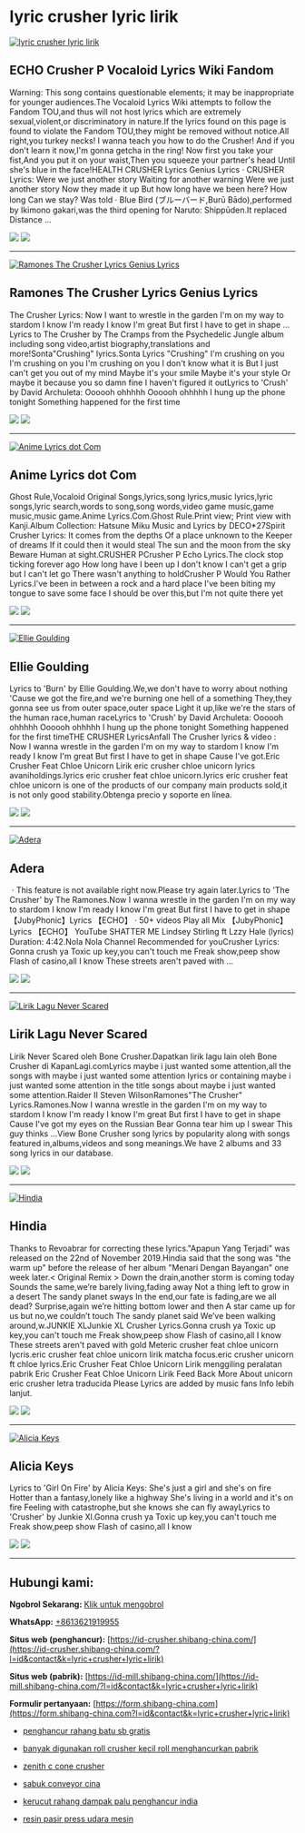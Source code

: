 # lyric crusher lyric lirik

<a href="https://swt.shibang-china.com/?l=id&img&k=lyric+crusher+lyric+lirik" target="_blank">![lyric crusher lyric lirik](http://static.shibang-china.com/all-800x300/534.jpg)</a>

## ECHO Crusher P Vocaloid Lyrics Wiki Fandom
Warning: This song contains questionable elements; it may be inappropriate for younger audiences.The Vocaloid Lyrics Wiki attempts to follow the Fandom TOU,and thus will not host lyrics which are extremely sexual,violent,or discriminatory in nature.If the lyrics found on this page is found to violate the Fandom TOU,they might be removed without notice.All right,you turkey necks! I wanna teach you how to do the Crusher! And if you don't learn it now,I'm gonna getcha in the ring! Now first you take your fist,And you put it on your waist,Then you squeeze your partner's head Until she's blue in the face!HEALTH CRUSHER Lyrics Genius Lyrics&nbsp;&#0183;&#32;CRUSHER Lyrics: Were we just another story Waiting for another warning Were we just another story Now they made it up But how long have we been here? How long Can we stay? Was told&nbsp;&#0183;&#32;Blue Bird (ブルーバード,Burū Bādo),performed by Ikimono gakari,was the third opening for Naruto: Shippūden.It replaced Distance …


<a href="https://whatsapp.shibangsoft.com/WhatsApp.php" target="_blank" title="WhatsApp">![](http://static.shibang-china.com/icon/whatsapp.png)</a> <a href="https://swt.shibang-china.com/?l=id&icon&k=lyric+crusher+lyric+lirik" target="_blank">![](http://static.shibang-china.com/icon/chat-id.png)</a>

---

<a href="https://swt.shibang-china.com/?l=id&img&k=lyric+crusher+lyric+lirik" target="_blank">![Ramones The Crusher Lyrics Genius Lyrics](http://static.shibang-china.com/all-800x300/1228.jpg)</a>

## Ramones The Crusher Lyrics Genius Lyrics
The Crusher Lyrics: Now I want to wrestle in the garden I'm on my way to stardom I know I'm ready I know I'm great But first I have to get in shape …Lyrics to The Crusher by The Cramps from the Psychedelic Jungle album including song video,artist biography,translations and more!Sonta&quot;Crushing&quot; lyrics.Sonta Lyrics &quot;Crushing&quot; I'm crushing on you I'm crushing on you I'm crushing on you I don't know what it is But I just can't get you out of my mind Maybe it's your smile Maybe it's your style Or maybe it because you so damn fine I haven't figured it outLyrics to 'Crush' by David Archuleta: Oooooh ohhhhh Oooooh ohhhhh I hung up the phone tonight Something happened for the first time


<a href="https://whatsapp.shibangsoft.com/WhatsApp.php" target="_blank" title="WhatsApp">![](http://static.shibang-china.com/icon/whatsapp.png)</a> <a href="https://swt.shibang-china.com/?l=id&icon&k=lyric+crusher+lyric+lirik" target="_blank">![](http://static.shibang-china.com/icon/chat-id.png)</a>

---

<a href="https://swt.shibang-china.com/?l=id&img&k=lyric+crusher+lyric+lirik" target="_blank">![Anime Lyrics dot Com](http://static.shibang-china.com/all-800x300/762.jpg)</a>

## Anime Lyrics dot Com
Ghost Rule,Vocaloid Original Songs,lyrics,song lyrics,music lyrics,lyric songs,lyric search,words to song,song words,video game music,game music,music game.Anime Lyrics.Com.Ghost Rule.Print view; Print view with Kanji.Album Collection: Hatsune Miku Music and Lyrics by DECO*27Spirit Crusher Lyrics: It comes from the depths Of a place unknown to the Keeper of dreams If it could then it would steal The sun and the moon from the sky Beware Human at sight.CRUSHER PCrusher P Echo Lyrics.The clock stop ticking forever ago How long have I been up I don't know I can't get a grip but I can't let go There wasn't anything to holdCrusher P Would You Rather Lyrics.I've been in between a rock and a hard place I've been biting my tongue to save some face I should be over this,but I'm not quite there yet


<a href="https://whatsapp.shibangsoft.com/WhatsApp.php" target="_blank" title="WhatsApp">![](http://static.shibang-china.com/icon/whatsapp.png)</a> <a href="https://swt.shibang-china.com/?l=id&icon&k=lyric+crusher+lyric+lirik" target="_blank">![](http://static.shibang-china.com/icon/chat-id.png)</a>

---

<a href="https://swt.shibang-china.com/?l=id&img&k=lyric+crusher+lyric+lirik" target="_blank">![Ellie Goulding](http://static.shibang-china.com/all-800x300/1222.jpg)</a>

## Ellie Goulding
Lyrics to 'Burn' by Ellie Goulding.We,we don't have to worry about nothing 'Cause we got the fire,and we're burning one hell of a something They,they gonna see us from outer space,outer space Light it up,like we're the stars of the human race,human raceLyrics to 'Crush' by David Archuleta: Oooooh ohhhhh Oooooh ohhhhh I hung up the phone tonight Something happened for the first timeTHE CRUSHER LyricsAnfall The Crusher lyrics &amp; video : Now I wanna wrestle in the garden I'm on my way to stardom I know I'm ready I know I'm great But first I have to get in shape Cause I've got.Eric Crusher Feat Chloe Unicorn Lirik eric crusher chloe unicorn lyrics avaniholdings.lyrics eric crusher feat chloe unicorn.lyrics eric crusher feat chloe unicorn is one of the products of our company main products sold,it is not only good stability.Obtenga precio y soporte en l&#237;nea.


<a href="https://whatsapp.shibangsoft.com/WhatsApp.php" target="_blank" title="WhatsApp">![](http://static.shibang-china.com/icon/whatsapp.png)</a> <a href="https://swt.shibang-china.com/?l=id&icon&k=lyric+crusher+lyric+lirik" target="_blank">![](http://static.shibang-china.com/icon/chat-id.png)</a>

---

<a href="https://swt.shibang-china.com/?l=id&img&k=lyric+crusher+lyric+lirik" target="_blank">![Adera](http://static.shibang-china.com/all-800x300/222.jpg)</a>

## Adera
&nbsp;&#0183;&#32;This feature is not available right now.Please try again later.Lyrics to 'The Crusher' by The Ramones.Now I wanna wrestle in the garden I'm on my way to stardom I know I'm ready I know I'm great But first I have to get in shape【JubyPhonic】Lyrics 【ECHO】&nbsp;&#0183;&#32;50+ videos Play all Mix 【JubyPhonic】Lyrics 【ECHO】 YouTube SHATTER ME Lindsey Stirling ft Lzzy Hale (lyrics) Duration: 4:42.Nola Nola Channel Recommended for youCrusher Lyrics: Gonna crush ya Toxic up key,you can't touch me Freak show,peep show Flash of casino,all I know These streets aren't paved with …


<a href="https://whatsapp.shibangsoft.com/WhatsApp.php" target="_blank" title="WhatsApp">![](http://static.shibang-china.com/icon/whatsapp.png)</a> <a href="https://swt.shibang-china.com/?l=id&icon&k=lyric+crusher+lyric+lirik" target="_blank">![](http://static.shibang-china.com/icon/chat-id.png)</a>

---

<a href="https://swt.shibang-china.com/?l=id&img&k=lyric+crusher+lyric+lirik" target="_blank">![Lirik Lagu Never Scared](http://static.shibang-china.com/all-800x300/212.jpg)</a>

## Lirik Lagu Never Scared
Lirik Never Scared oleh Bone Crusher.Dapatkan lirik lagu lain oleh Bone Crusher di KapanLagi.comLyrics maybe i just wanted some attention,all the songs with maybe i just wanted some attention lyrics or containing maybe i just wanted some attention in the title songs about maybe i just wanted some attention.Raider II Steven WilsonRamones&quot;The Crusher&quot; Lyrics.Ramones.Now I wanna wrestle in the garden I'm on my way to stardom I know I'm ready I know I'm great But first I have to get in shape Cause I've got my eyes on the Russian Bear Gonna tear him up I swear This guy thinks …View Bone Crusher song lyrics by popularity along with songs featured in,albums,videos and song meanings.We have 2 albums and 33 song lyrics in our database.


<a href="https://whatsapp.shibangsoft.com/WhatsApp.php" target="_blank" title="WhatsApp">![](http://static.shibang-china.com/icon/whatsapp.png)</a> <a href="https://swt.shibang-china.com/?l=id&icon&k=lyric+crusher+lyric+lirik" target="_blank">![](http://static.shibang-china.com/icon/chat-id.png)</a>

---

<a href="https://swt.shibang-china.com/?l=id&img&k=lyric+crusher+lyric+lirik" target="_blank">![Hindia](http://static.shibang-china.com/all-800x300/1405.jpg)</a>

## Hindia
Thanks to Revoabrar for correcting these lyrics.&quot;Apapun Yang Terjadi&quot; was released on the 22nd of November 2019.Hindia said that the song was &quot;the warm up&quot; before the release of her album &quot;Menari Dengan Bayangan&quot; one week later.&lt; Original Remix &gt; Down the drain,another storm is coming today Sounds the same,we’re barely living,fading away Not a thing left to grow in a desert The sandy planet sways In the end,our fate is fading,are we all dead? Surprise,again we’re hitting bottom lower and then A star came up for us but no,we couldn’t touch The sandy planet said We’ve been walking around,w.JUNKIE XLJunkie XL Crusher Lyrics.Gonna crush ya Toxic up key,you can't touch me Freak show,peep show Flash of casino,all I know These streets aren't paved with gold Meteric crusher feat chloe unicorn lycris.eric crusher feat chloe unicorn lirik matcha focus.eric crusher unicorn ft chloe lyrics.Eric Crusher Feat Chloe Unicorn Lirik menggiling peralatan pabrik Eric Crusher Feat Chloe Unicorn Lirik Feed Back More About unicorn eric crusher letra traducida Please Lyrics are added by music fans Info lebih lanjut.


<a href="https://whatsapp.shibangsoft.com/WhatsApp.php" target="_blank" title="WhatsApp">![](http://static.shibang-china.com/icon/whatsapp.png)</a> <a href="https://swt.shibang-china.com/?l=id&icon&k=lyric+crusher+lyric+lirik" target="_blank">![](http://static.shibang-china.com/icon/chat-id.png)</a>

---

<a href="https://swt.shibang-china.com/?l=id&img&k=lyric+crusher+lyric+lirik" target="_blank">![Alicia Keys](http://static.shibang-china.com/all-800x300/701.jpg)</a>

## Alicia Keys
Lyrics to 'Girl On Fire' by Alicia Keys: She's just a girl and she's on fire Hotter than a fantasy,lonely like a highway She's living in a world and it's on fire Feeling with catastrophe,but she knows she can fly awayLyrics to 'Crusher' by Junkie Xl.Gonna crush ya Toxic up key,you can't touch me Freak show,peep show Flash of casino,all I know

<a href="https://whatsapp.shibangsoft.com/WhatsApp.php" target="_blank" title="WhatsApp">![](http://static.shibang-china.com/icon/whatsapp.png)</a> <a href="https://swt.shibang-china.com/?l=id&icon&k=lyric+crusher+lyric+lirik" target="_blank">![](http://static.shibang-china.com/icon/chat-id.png)</a>

---
## Hubungi kami:

**Ngobrol Sekarang:** [Klik untuk mengobrol](https://swt.shibang-china.com?l=id&contact&k=lyric+crusher+lyric+lirik)

**WhatsApp:**  [+8613621919955](https://whatsapp.shibangsoft.com/WhatsApp.php)

**Situs web (penghancur):** [https://id-crusher.shibang-china.com/](https://id-crusher.shibang-china.com/?l=id&contact&k=lyric+crusher+lyric+lirik)

**Situs web (pabrik):** [https://id-mill.shibang-china.com/](https://id-mill.shibang-china.com/?l=id&contact&k=lyric+crusher+lyric+lirik)

**Formulir pertanyaan:** [https://form.shibang-china.com](https://form.shibang-china.com?l=id&contact&k=lyric+crusher+lyric+lirik)

* [penghancur rahang batu sb gratis](../49/penghancur%20rahang%20batu%20sb%20gratis.md)

* [banyak digunakan roll crusher kecil roll menghancurkan pabrik](../48/banyak%20digunakan%20roll%20crusher%20kecil%20roll%20menghancurkan%20pabrik.md)

* [zenith c cone crusher](../49/zenith%20c%20cone%20crusher.md)

* [sabuk conveyor cina](../44/sabuk%20conveyor%20cina.md)

* [kerucut rahang dampak palu penghancur india](../43/kerucut%20rahang%20dampak%20palu%20penghancur%20india.md)

* [resin pasir press udara mesin](../41/resin%20pasir%20press%20udara%20mesin.md)